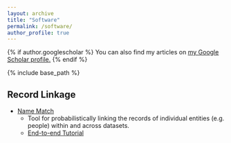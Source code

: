 ```yaml
---
layout: archive
title: "Software"
permalink: /software/
author_profile: true
---
```


{% if author.googlescholar %}
  You can also find my articles on <u><a href="{{author.googlescholar}}">my Google Scholar profile</a>.</u>
{% endif %}

{% include base_path %}


## Record Linkage
- [Name Match](https://github.com/urban-labs/namematch) 
  - Tool for probabilistically linking the records of individual entities (e.g. people) within and across datasets.
  - [End-to-end Tutorial](https://github.com/urban-labs/namematch/blob/main/examples/end_to_end_tutorial.ipynb)